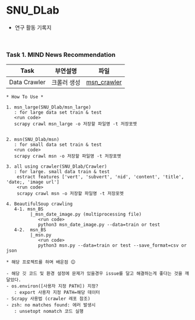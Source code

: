 # SNU_DLab

* 연구 활동 기록지 

<br>

### Task 1. MIND News Recommendation

| Task |  부연설명 | 파일  |
|------|---------|------------------|
| Data Crawler | 크롤러 생성 | [msn_crawler](SNU_Dlab/msn) |

```
* How To Use *

1. msn_large(SNU_Dlab/msn_large)
   : for large data set train & test
   <run code>
   scrapy crawl msn_large -o 저장할 파일명 -t 저장포멧


2. msn(SNU_Dlab/msn)
   : for small data set train & test
   <run code>
   scrapy crawl msn -o 저장할 파일명 -t 저장포멧

3. all using crawler(SNU_Dlab/Crawler)
   : for large. small data train & test
    estract features ['vert', 'subvert', 'nid', 'content', 'title', 'date;, 'image url']
    <run code>
    scrapy crawl msn -o 저장할 파일명 -t 저장포멧

4. BeautifulSoup crawling
   4-1. msn_BS 
         |_msn_date_image.py (multiprocessing file)
            <run code>
            python3 msn_date_image.py --data=train or test
   4-2.  msn_BS 
         |_msn.py 
            <run code>
            python3 msn.py --data=train or test --save_format=csv or json
```


```
* 해당 프로젝트를 하며 배운점 😊

- 해당 깃 코드 및 환경 설정에 문제가 있을경우 issue를 달고 해결하는게 좋다는 것을 깨달았다.
- os.environ([사용자 지정 PATH]) 지정? 
   : export 사용자 지정 PATH=해당 데이터 
- Scrapy 사용법 (crawler 레포 참조)
- zsh: no matches found: 에러 발생시 
   : unsetopt nomatch 코드 실행 

```

<br>
